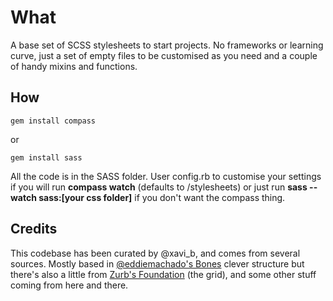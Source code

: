 # What

A base set of SCSS stylesheets to start projects. No frameworks or learning curve, just a set of empty files to be customised as you need and a couple of handy mixins and functions.

## How

``gem install compass``

or

``gem install sass``

All the code is in the SASS folder. User config.rb to customise your settings if you will run **compass watch** (defaults to /stylesheets) or just run **sass --watch sass:[your css folder]** if you don't want the compass thing.

## Credits

This codebase has been curated by @xavi_b, and comes from several sources. Mostly based in [@eddiemachado's Bones](https://github.com/eddiemachado/bones) clever structure but there's also a little from [Zurb's Foundation](https://github.com/zurb/foundation) (the grid), and some other stuff coming from here and there.
